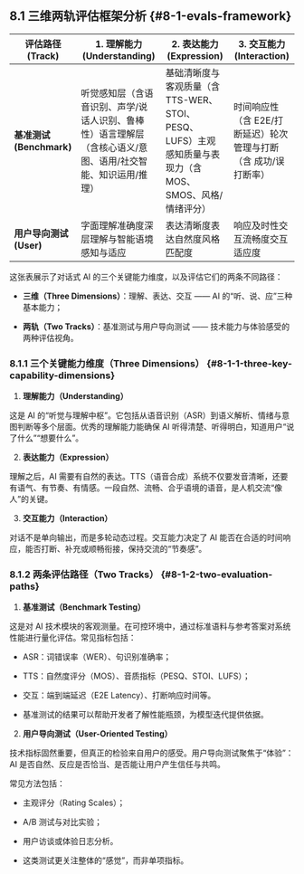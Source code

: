 ## 8.1 三维两轨评估框架分析 {#8-1-evals-framework}

| 评估路径 (Track)     | 1. 理解能力 (Understanding)                                  | 2. 表达能力 (Expression)                                               | 3. 交互能力 (Interaction)               |
| --- | ---  | ---   | ---    |
| **基准测试 (Benchmark)** | 听觉感知层（含语音识别、声学/说话人识别、鲁棒性）语言理解层（含核心语义/意图、语用/社交智能、知识运用/推理） | 基础清晰度与客观质量（含 TTS-WER、STOI、PESQ、LUFS）主观感知质量与表现力（含 MOS、SMOS、风格/情绪评分） | 时间响应性（含 E2E/打断延迟）轮次管理与打断（含 成功/误打断率） |
| **用户导向测试 (User)**   | 字面理解准确度深层理解与智能语境感知与适应                                    | 表达清晰度表达自然度风格匹配度                                                    | 响应及时性交互流畅度交互适应度                     |

这张表展示了对话式 AI 的三个关键能力维度，以及评估它们的两条不同路径：

- **三维（Three Dimensions）**：理解、表达、交互 —— AI 的“听、说、应”三种基本能力；
    
- **两轨（Two Tracks）**：基准测试与用户导向测试 —— 技术能力与体验感受的两种评估视角。
    

### 8.1.1 三个关键能力维度（Three Dimensions）  {#8-1-1-three-key-capability-dimensions}
    

1. **理解能力（Understanding）**
    

这是 AI 的“听觉与理解中枢”。它包括从语音识别（ASR）到语义解析、情绪与意图判断等多个层面。优秀的理解能力能确保 AI 听得清楚、听得明白，知道用户“说了什么”“想要什么”。

2. **表达能力（Expression）**
    

理解之后，AI 需要有自然的表达。TTS（语音合成）系统不仅要发音清晰，还要有语气、有节奏、有情感。一段自然、流畅、合乎语境的语音，是人机交流“像人”的关键。

3. **交互能力（Interaction）**
    

对话不是单向输出，而是多轮动态过程。交互能力决定了 AI 能否在合适的时间响应，能否打断、补充或顺畅衔接，保持交流的“节奏感”。

### 8.1.2 两条评估路径（Two Tracks）  {#8-1-2-two-evaluation-paths}
    

1. **基准测试（Benchmark Testing）**
    

这是对 AI 技术模块的客观测量。在可控环境中，通过标准语料与参考答案对系统性能进行量化评估。常见指标包括：

- ASR：词错误率（WER）、句识别准确率；
    
- TTS：自然度评分（MOS）、音质指标（PESQ、STOI、LUFS）；
    
- 交互：端到端延迟（E2E Latency）、打断响应时间等。
    
- 基准测试的结果可以帮助开发者了解性能瓶颈，为模型迭代提供依据。
    

2. **用户导向测试（User-Oriented Testing）**
    

技术指标固然重要，但真正的检验来自用户的感受。用户导向测试聚焦于“体验”：AI 是否自然、反应是否恰当、是否能让用户产生信任与共鸣。

常见方法包括：

- 主观评分（Rating Scales）；
    
- A/B 测试与对比实验；
    
- 用户访谈或体验日志分析。
    
- 这类测试更关注整体的“感觉”，而非单项指标。